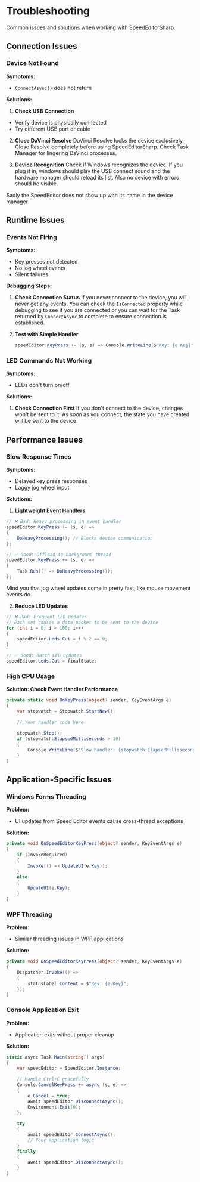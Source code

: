 # Troubleshooting

Common issues and solutions when working with SpeedEditorSharp.

## Connection Issues

### Device Not Found

**Symptoms:**
- `ConnectAsync()` does not return

**Solutions:**

1. **Check USB Connection**
- Verify device is physically connected
- Try different USB port or cable

2. **Close DaVinci Resolve**
DaVinci Resolve locks the device exclusively. 
Close Resolve completely before using SpeedEditorSharp.
Check Task Manager for lingering DaVinci processes.

3. **Device Recognition**
Check if Windows recognizes the device. If you plug it in, windows should play the USB connect sound
and the hardware manager should reload its list. Also no device with errors should be visible.

Sadly the SpeedEditor does not show up with its name in the device manager

## Runtime Issues

### Events Not Firing

**Symptoms:**
- Key presses not detected
- No jog wheel events
- Silent failures

**Debugging Steps:**

1. **Check Connection Status**
If you never connect to the device, you will never get any events.
You can check the `IsConnected` property while debugging to see if you are connected
or you can wait for the Task returned by `ConnectAsync` to complete to ensure connection is established.


2. **Test with Simple Handler**
   ```csharp
   speedEditor.KeyPress += (s, e) => Console.WriteLine($"Key: {e.Key}");
   ```

### LED Commands Not Working

**Symptoms:**
- LEDs don't turn on/off

**Solutions:**

1. **Check Connection First**
If you don't connect to the device, changes won't be sent to it.
As soon as you connect, the state you have created will be sent to the device.
   
## Performance Issues

### Slow Response Times

**Symptoms:**
- Delayed key press responses
- Laggy jog wheel input

**Solutions:**

1. **Lightweight Event Handlers**
```csharp
// ❌ Bad: Heavy processing in event handler
speedEditor.KeyPress += (s, e) =>
{
    DoHeavyProcessing(); // Blocks device communication
};

// ✅ Good: Offload to background thread
speedEditor.KeyPress += (s, e) =>
{
    Task.Run(() => DoHeavyProcessing());
};
```

Mind you that jog wheel updates come in pretty fast, like mouse movement events do.

2. **Reduce LED Updates**
```csharp
// ❌ Bad: Frequent LED updates
// Each set causes a data packet to be sent to the device
for (int i = 0; i < 100; i++)
{
    speedEditor.Leds.Cut = i % 2 == 0;
}

// ✅ Good: Batch LED updates
speedEditor.Leds.Cut = finalState;
```

### High CPU Usage

**Solution: Check Event Handler Performance**

```csharp
private static void OnKeyPress(object? sender, KeyEventArgs e)
{
    var stopwatch = Stopwatch.StartNew();
    
    // Your handler code here
    
    stopwatch.Stop();
    if (stopwatch.ElapsedMilliseconds > 10)
    {
        Console.WriteLine($"Slow handler: {stopwatch.ElapsedMilliseconds}ms");
    }
}
```

## Application-Specific Issues

### Windows Forms Threading

**Problem:**
- UI updates from Speed Editor events cause cross-thread exceptions

**Solution:**
```csharp
private void OnSpeedEditorKeyPress(object? sender, KeyEventArgs e)
{
    if (InvokeRequired)
    {
        Invoke(() => UpdateUI(e.Key));
    }
    else
    {
        UpdateUI(e.Key);
    }
}
```

### WPF Threading

**Problem:**
- Similar threading issues in WPF applications

**Solution:**
```csharp
private void OnSpeedEditorKeyPress(object? sender, KeyEventArgs e)
{
    Dispatcher.Invoke(() =>
    {
        statusLabel.Content = $"Key: {e.Key}";
    });
}
```

### Console Application Exit

**Problem:**
- Application exits without proper cleanup

**Solution:**
```csharp
static async Task Main(string[] args)
{
    var speedEditor = SpeedEditor.Instance;
    
    // Handle Ctrl+C gracefully
    Console.CancelKeyPress += async (s, e) =>
    {
        e.Cancel = true;
        await speedEditor.DisconnectAsync();
        Environment.Exit(0);
    };
    
    try
    {
        await speedEditor.ConnectAsync();
        // Your application logic
    }
    finally
    {
        await speedEditor.DisconnectAsync();
    }
}
```

